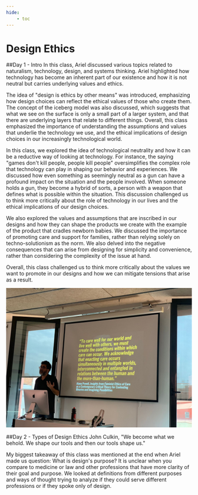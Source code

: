 ```yaml
---
hide:
    - toc
---
```


# Design Ethics

##Day 1 - Intro
In this class, Ariel discussed various topics related to naturalism, technology, design, and systems thinking. Ariel highlighted how technology has become an inherent part of our existence and how it is not neutral but carries underlying values and ethics.

The idea of "design is ethics by other means" was introduced, emphasizing how design choices can reflect the ethical values of those who create them. The concept of the iceberg model was also discussed, which suggests that what we see on the surface is only a small part of a larger system, and that there are underlying layers that relate to different things. Overall, this class emphasized the importance of understanding the assumptions and values that underlie the technology we use, and the ethical implications of design choices in our increasingly technological world.

In this class, we explored the idea of technological neutrality and how it can be a reductive way of looking at technology. For instance, the saying "games don't kill people, people kill people" oversimplifies the complex role that technology can play in shaping our behavior and experiences. We discussed how even something as seemingly neutral as a gun can have a profound impact on the situation and the people involved. When someone holds a gun, they become a hybrid of sorts, a person with a weapon that defines what is possible within the situation. This discussion challenged us to think more critically about the role of technology in our lives and the ethical implications of our design choices.

We also explored the values and assumptions that are inscribed in our designs and how they can shape the products we create with the example of the product that cradles newborn babies. We discussed the importance of promoting care and support for families, rather than relying solely on techno-solutionism as the norm. We also delved into the negative consequences that can arise from designing for simplicity and convenience, rather than considering the complexity of the issue at hand.

 Overall, this class challenged us to think more critically about the values we want to promote in our designs and how we can mitigate tensions that arise as a result.

![](../images/MT03/ethics.jpeg)

##Day 2 - Types of Design Ethics
John Culkin, "We become what we behold. We shape our tools and then our tools shape us."

My biggest takeaway of this class was mentioned at the end when Ariel made us question: What is design's purpose? It is unclear when you compare to medicine or law and other professions that have more clarity of their goal and purpose. We looked at definitions from different purposes and ways of thought trying to analyze if they could serve different professions or if they spoke only of design.
